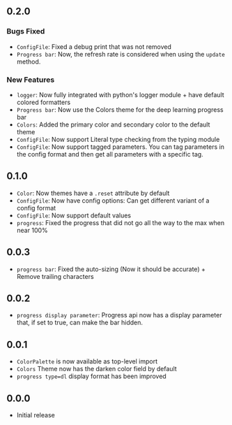 ## 0.2.0
### Bugs Fixed
- ```ConfigFile```: Fixed a debug print that was not removed
- ```Progress bar```: Now, the refresh rate is considered when using the `update` method.

### New Features
- ```logger```: Now fully integrated with python's logger module + have default colored formatters
- ```Progress bar```: Now use the Colors theme for the deep learning progress bar
- ```Colors```: Added the primary color and secondary color to the default theme
- ```ConfigFile```: Now support Literal type checking from the typing module
- ```ConfigFile```: Now support tagged parameters. You can tag parameters in the config format and then get all parameters with a specific tag.

## 0.1.0
- ```Color```: Now themes have a `.reset` attribute by default
- ```ConfigFile```: Now have config options: Can get different variant of a config format
- ```ConfigFile```: Now support default values
- ```progress```: Fixed the progress that did not go all the way to the max when near 100%
## 0.0.3
- ```progress bar```: Fixed the auto-sizing (Now it should be accurate) + Remove trailing characters
## 0.0.2
- ```progress display parameter```: Progress api now has a display parameter that, if set to true, can make the bar hidden.
## 0.0.1
- ```ColorPalette``` is now available as top-level import
- ```Colors``` Theme now has the darken color field by default
- ```progress type=dl``` display format has been improved
## 0.0.0
- Initial release